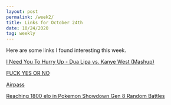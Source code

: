 ```yaml
---
layout: post
permalink: /week2/
title: Links for October 24th
date: 10/24/2020
tag: weekly
---
```


Here are some links I found interesting this week.

[I Need You To Hurry Up - Dua Lipa vs. Kanye West (Mashup)](https://youtu.be/kHcs2KNq3Dk)

[FUCK YES OR NO](https://markmanson.net/fuck-yes)

[Airpass](https://github.com/alvesjtiago/airpass)

[Reaching 1800 elo in Pokemon Showdown Gen 8 Random Battles](https://replay.pokemonshowdown.com/gen8randombattle-1207141692-dqpmt3c07eqdljfbj424qiuxvjd8xexpw)
